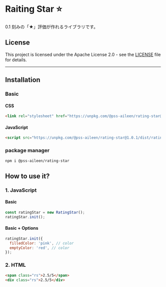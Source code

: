 # Raiting Star ⭐️

0.1 刻みの「★」評価が作れるライブラリです。

## License

This project is licensed under the Apache License 2.0 - see the [LICENSE](./LICENSE) file for details.

<!-- 🚧 [demo]() -->

---

## Installation

### Basic

#### CSS

```html
<link rel="stylesheet" href="https://unpkg.com/@pss-aileen/rating-star@1.0.1/dist/ratingStar.css" />
```

#### JavaScript

```html
<script src="https://unpkg.com/@pss-aileen/rating-star@1.0.1/dist/ratingStar.umd.js"></script>
```

### package manager

```sh
npm i @pss-aileen/rating-star
```

## How to use it?

### 1. JavaScript

#### Basic

```javascript
const ratingStar = new RatingStar();
ratingStar.init();
```

#### Basic + Options

```javascript
ratingStar.init({
  filledColor: 'pink', // color
  emptyColor: 'red', // color
});
```

### 2. HTML

```html
<span class="rs">2.5/5</span>
<div class="rs">2.5/5</div>
```
